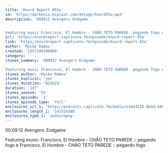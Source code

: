 ```yaml
---
title: 'Knurd Report #55a'
id: 'https//darkonix.hipcast.com/deluge/knurd55a.mp3'
description: '000912 Avengers Endgame


Featuring music Francisco, El Hombre - CHÃO TETO PAREDE  pegando fogo e Francisco, El Hombre - CHÃO TETO PAREDE  pegando fogo'
url: 'https//knurdreport.captivate.fm/episode/knurd-report-55a'
link: 'https//knurdreport.captivate.fm/episode/knurd-report-55a'
author: 'Mycke Ramos'
created: '1557340396000'
category: ''
itunes_summary: '000912 Avengers Endgame

Featuring music Francisco, El Hombre - CHÃO TETO PAREDE  pegando fogo e Francisco, El Hombre - CHÃO TETO PAREDE  pegando fogo'
itunes_author: 'Mycke Ramos'
itunes_explicit: 'yes'
itunes_duration: '022624'
duration: '147'
itunes_season: '55'
itunes_episode: '1'
itunes_episode_type: 'full'
enclosures_url_1: 'https//podcasts.captivate.fm/media/e1644126-8b4d-488d-a927-40f246778b68/knurd55a_tc.mp3'
enclosures_length_1: '141524388'
enclosures_type_1: 'audio/mpeg'
---
```

00:09:12 Avengers: Endgame

Featuring music: Francisco, El Hombre - CHÃO TETO PAREDE :: pegando fogo e Francisco, El Hombre - CHÃO TETO PAREDE :: pegando fogo